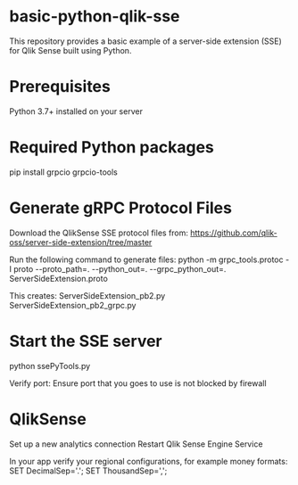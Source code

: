 # basic-python-qlik-sse
This repository provides a basic example of a server-side extension (SSE) for Qlik Sense built using Python.

# Prerequisites
Python 3.7+ installed on your server

# Required Python packages
pip install grpcio grpcio-tools

# Generate gRPC Protocol Files
Download the QlikSense SSE protocol files from:
https://github.com/qlik-oss/server-side-extension/tree/master

Run the following command to generate files:
python -m grpc_tools.protoc -I proto --proto_path=. --python_out=. --grpc_python_out=. ServerSideExtension.proto

This creates:
ServerSideExtension_pb2.py
ServerSideExtension_pb2_grpc.py

# Start the SSE server
python ssePyTools.py

Verify port: Ensure port that you goes to use is not blocked by firewall

# QlikSense
Set up a new analytics connection
Restart Qlik Sense Engine Service

In your app verify your regional configurations, for example money formats:
SET DecimalSep='.';
SET ThousandSep=',';
